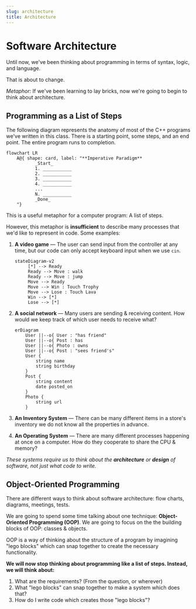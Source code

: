 ```yaml
---
slug: architecture
title: Architecture
---
```


# Software Architecture

Until now, we've been thinking about programming in terms of syntax, logic, and language.

That is about to change.

_Metaphor:_ If we've been learning to lay bricks, now we're going to begin to think about architecture.

## Programming as a List of Steps

The following diagram represents the anatomy of most of the C++ programs we've written in this class. There is a starting point, some steps, and an end point. The entire program runs to completion.

```mermaid
flowchart LR
    A@{ shape: card, label: "**Imperative Paradigm**
           _Start_
           1. ___________
           2. ___________
           3. ___________
           4. ___________
           ...
           N. ___________
           _Done_
    "}
```

This is a useful metaphor for a computer program: A list of steps.

However, this metaphor is **insufficient** to describe many processes that we'd like to represent in code. Some examples:

1. **A video game** — The user can send input from the controller at any time, but our code can only accept keyboard input when we use `cin`.

   ```mermaid
   stateDiagram-v2
        [*] --> Ready
        Ready --> Move : walk
        Ready --> Move : jump
        Move --> Ready
        Move --> Win : Touch Trophy
        Move --> Lose : Touch Lava
        Win --> [*]
        Lose --> [*]
   ```

1. **A social network** — Many users are sending & receiving content. How would we keep track of which user needs to receive what?

   ```mermaid
   erDiagram
       User ||--o{ User : "has friend"
       User ||--o{ Post : has
       User ||--o{ Photo : owns
       User ||--o{ Post : "sees friend's"
       User {
           string name
           string birthday
       }
       Post {
           string content
           date posted_on
       }
       Photo {
           string url
       }

   ```

1. **An Inventory System** — There can be many different items in a store's inventory we do not know all the properties in advance.

1. **An Operating System** — There are many different processes happening at once on a computer. How do they cooperate to share the CPU & memory?

_These systems require us to think about the **architecture** or **design** of software, not just what code to write._

## Object-Oriented Programming

There are different ways to think about software architecture: flow charts, diagrams, meetings, tests.

We are going to spend some time talking about one technique: **Object-Oriented Programming (OOP)**. We are going to focus on the the building blocks of OOP: classes & objects.

OOP is a way of thinking about the structure of a program by imagining "lego blocks" which can snap together to create the necessary functionality.

**We will now stop thinking about programming like a list of steps. Instead, we will think about:**

1. What are the requirements? (From the question, or wherever)
1. What "lego blocks" can snap together to make a system which does that?
1. How do I write code which creates those "lego blocks"?

